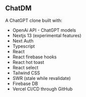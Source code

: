 ## ChatDM

A ChatGPT clone built with:

- OpenAi API - ChatGPT models
- Nextjs 13 (experimental features)
- Next Auth
- Typescript
- React
- React firebase hooks
- React hot toast
- React select
- Tailwind CSS
- SWR (stale while revalidate)
- Firebase DB
- Vercel CI/CD through GitHub




